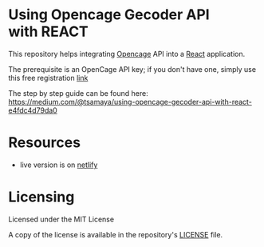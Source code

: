 # Using Opencage Gecoder API with REACT

This repository helps integrating [Opencage](https://opencagedata.com/) API into a [React](https://reactjs.org/) application.

The prerequisite is an OpenCage API key; if you don't have one, simply use this free registration [link](https://opencagedata.com/users/sign_up)

The step by step guide can be found here: https://medium.com/@tsamaya/using-opencage-gecoder-api-with-react-e4fdc4d79da0

# Resources

- live version is on [netlify](https://unruffled-kirch-3cd76e.netlify.com/)

# Licensing

Licensed under the MIT License

A copy of the license is available in the repository's [LICENSE](LICENSE) file.

